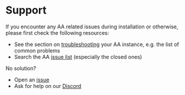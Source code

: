 # Support

If you encounter any AA related issues during installation or otherwise, please first check the following resources:

- See the section on [troubleshooting](/maintenance/troubleshooting.md) your AA instance, e.g. the list of common problems
- Search the AA [issue list](https://gitlab.com/allianceauth/allianceauth/issues?scope=all&utf8=%E2%9C%93&state=all&search=my+issue) (especially the closed ones)

No solution?

- Open an [issue](https://gitlab.com/allianceauth/allianceauth/issues)
- Ask for help on our [Discord](https://discord.gg/fjnHAmk)
